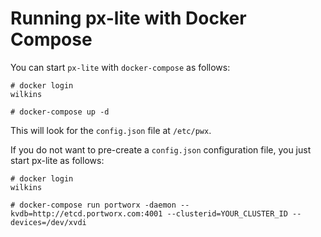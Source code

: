 # Running px-lite with Docker Compose

You can start `px-lite` with `docker-compose` as follows:

```
# docker login
wilkins

# docker-compose up -d 
```

This will look for the `config.json` file at `/etc/pwx`.

If you do not want to pre-create a `config.json` configuration file, you just start px-lite as follows:

```
# docker login
wilkins

# docker-compose run portworx -daemon --kvdb=http://etcd.portworx.com:4001 --clusterid=YOUR_CLUSTER_ID --devices=/dev/xvdi
```
